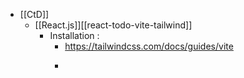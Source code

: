 - [[CtD]]
	- [[React.js]][[react-todo-vite-tailwind]]
		- Installation :
			- https://tailwindcss.com/docs/guides/vite
			- ```
			  ```